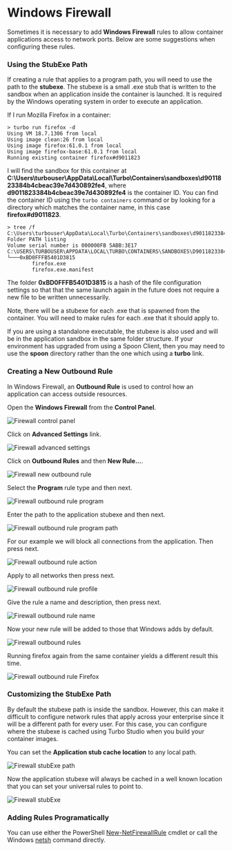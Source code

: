 # Windows Firewall

Sometimes it is necessary to add **Windows Firewall** rules to allow container applications access to network ports. Below are some suggestions when configuring these rules.

### Using the StubExe Path

If creating a rule that applies to a program path, you will need to use the path to the **stubexe**. The stubexe is a small .exe stub that is written to the sandbox when an application inside the container is launched. It is required by the Windows operating system in order to execute an application.

If I run Mozilla Firefox in a container:

```
> turbo run firefox -d
Using VM 18.7.1306 from local
Using image clean:26 from local
Using image firefox:61.0.1 from local
Using image firefox-base:61.0.1 from local
Running existing container firefox#d9011823
```

I will find the sandbox for this container at **C:\Users\turbouser\AppData\Local\Turbo\Containers\sandboxes\d9011823384b4cbeac39e7d430892fe4**, where **d9011823384b4cbeac39e7d430892fe4** is the container ID. You can find the container ID using the `turbo containers` command or by looking for a directory which matches the container name, in this case **firefox#d9011823**.

```
> tree /f C:\Users\turbouser\AppData\Local\Turbo\Containers\sandboxes\d9011823384b4cbeac39e7d430892fe4\local\stubexe
Folder PATH listing
Volume serial number is 000000FB 5ABB:3E17
C:\USERS\TURBOUSER\APPDATA\LOCAL\TURBO\CONTAINERS\SANDBOXES\D9011823384B4CBEAC39E7D430892FE4\LOCAL\STUBEXE
└───0xBD0FFFB5401D3815
        firefox.exe
        firefox.exe.manifest
```

The folder **0xBD0FFFB5401D3815** is a hash of the file configuration settings so that that the same launch again in the future does not require a new file to be written unnecessarily.

Note, there will be a stubexe for each .exe that is spawned from the container. You will need to make rules for each .exe that it should apply to.

If you are using a standalone executable, the stubexe is also used and will be in the application sandbox in the same folder structure. If your environment has upgraded from using a Spoon Client, then you may need to use the **spoon** directory rather than the one which using a **turbo** link.

### Creating a New Outbound Rule

In Windows Firewall, an **Outbound Rule** is used to control how an application can access outside resources.

Open the **Windows Firewall** from the **Control Panel**.

![Firewall control panel](../../images/firewall1.png)

Click on **Advanced Settings** link.

![Firewall advanced settings](../../images/firewall2.png)

Click on **Outbound Rules** and then **New Rule...**.

![Firewall new outbound rule](../../images/firewall3.png)

Select the **Program** rule type and then next.

![Firewall outbound rule program](../../images/firewall4.png)

Enter the path to the application stubexe and then next.

![Firewall outbound rule program path](../../images/firewall5.png)

For our example we will block all connections from the application. Then press next.

![Firewall outbound rule action](../../images/firewall6.png)

Apply to all networks then press next.

![Firewall outbound rule profile](../../images/firewall7.png)

Give the rule a name and description, then press next.

![Firewall outbound rule name](../../images/firewall8.png)

Now your new rule will be added to those that Windows adds by default.

![Firewall outbound rules](../../images/firewall9.png)

Running firefox again from the same container yields a different result this time.

![Firewall outbound rule Firefox](../../images/firewall10.png)

### Customizing the StubExe Path

By default the stubexe path is inside the sandbox. However, this can make it difficult to configure network rules that apply across your enterprise since it will be a different path for every user. For this case, you can configure where the stubexe is cached using Turbo Studio when you build your container images.

You can set the **Application stub cache location** to any local path.

![Firewall stubExe path](../../images/firewall11.png)

Now the application stubexe will always be cached in a well known location that you can set your universal rules to point to.

![Firewall stubExe](../../images/firewall12.png)

### Adding Rules Programatically

You can use either the PowerShell [New-NetFirewallRule](https://docs.microsoft.com/en-us/powershell/module/netsecurity/new-netfirewallrule?view=win10-ps) cmdlet or call the Windows [netsh](https://support.microsoft.com/en-us/help/947709/how-to-use-the-netsh-advfirewall-firewall-context-instead-of-the-netsh) command directly.
